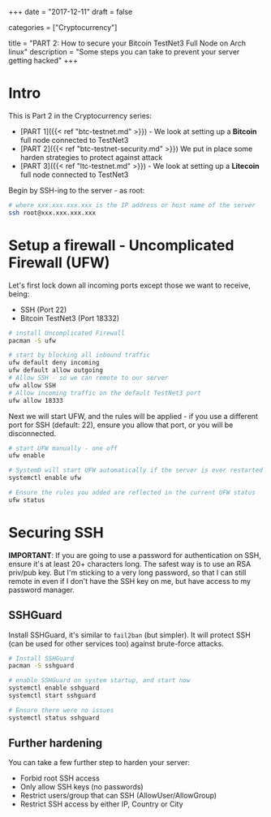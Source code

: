 +++
date = "2017-12-11"
draft = false

categories = ["Cryptocurrency"]

title = "PART 2: How to secure your Bitcoin TestNet3 Full Node on Arch linux"
description = "Some steps you can take to prevent your server getting hacked"
+++
# Intro

This is Part 2 in the Cryptocurrency series:

* [PART 1]({{< ref "btc-testnet.md" >}}) - We look at setting up a **Bitcoin** full node connected to TestNet3
* [PART 2]({{< ref "btc-testnet-security.md" >}}) We put in place some harden strategies to protect against attack
* [PART 3]({{< ref "ltc-testnet.md" >}}) - We look at setting up a **Litecoin** full node connected to TestNet3

Begin by SSH-ing to the server - as root:

``` bash
# where xxx.xxx.xxx.xxx is the IP address or host name of the server
ssh root@xxx.xxx.xxx.xxx
```

# Setup a firewall - Uncomplicated Firewall (UFW)

Let's first lock down all incoming ports except those we want to receive, being:

* SSH (Port 22)
* Bitcoin TestNet3 (Port 18332)

``` bash
# install Uncomplicated Firewall
pacman -S ufw

# start by blocking all inbound traffic
ufw default deny incoming
ufw default allow outgoing
# Allow SSH - so we can remote to our server
ufw allow SSH
# Allow incoming traffic on the default TestNet3 port
ufw allow 18333
```

Next we will start UFW, and the rules will be applied - if you use a different port for SSH (default: 22), ensure you allow that port, or you will be disconnected.

``` bash
# start UFW manually - one off
ufw enable

# SystemD will start UFW automatically if the server is ever restarted
systemctl enable ufw

# Ensure the rules you added are reflected in the current UFW status
ufw status
```

# Securing SSH

**IMPORTANT**: If you are going to use a password for authentication on SSH, ensure it's at least 20+ characters long. The safest way is to use an RSA priv/pub key. But I'm sticking to a very long password, so that I can still remote in even if I don't have the SSH key on me, but have access to my password manager.

## SSHGuard

Install SSHGuard, it's similar to `fail2ban` (but simpler). It will protect SSH (can be used for other services too) against brute-force attacks.

``` bash
# Install SSHGuard
pacman -S sshguard

# enable SSHGuard on system startup, and start now
systemctl enable sshguard
systemctl start sshguard

# Ensure there were no issues
systemctl status sshguard
```

## Further hardening

You can take a few further step to harden your server:

* Forbid root SSH access
* Only allow SSH keys (no passwords) 
* Restrict users/group that can SSH (AllowUser/AllowGroup)
* Restrict SSH access by either IP, Country or City